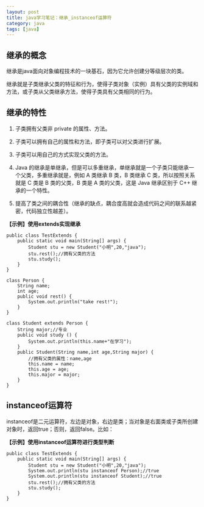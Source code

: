 ```yaml
---
layout: post
title: java学习笔记：继承_instanceof运算符
category: java
tags: [java]
---
```


## 继承的概念

继承是java面向对象编程技术的一块基石，因为它允许创建分等级层次的类。

继承就是子类继承父类的特征和行为，使得子类对象（实例）具有父类的实例域和方法，或子类从父类继承方法，使得子类具有父类相同的行为。

## 继承的特性

1. 子类拥有父类非 private 的属性、方法。

2. 子类可以拥有自己的属性和方法，即子类可以对父类进行扩展。

3. 子类可以用自己的方式实现父类的方法。

4. Java 的继承是单继承，但是可以多重继承，单继承就是一个子类只能继承一个父类，多重继承就是，例如 A 类继承 B 类，B 类继承 C 类，所以按照关系就是 C 类是 B 类的父类，B 类是 A 类的父类，这是 Java 继承区别于 C++ 继承的一个特性。

5. 提高了类之间的耦合性（继承的缺点，耦合度高就会造成代码之间的联系越紧密，代码独立性越差）。

**【示例】使用extends实现继承**
```
public class TestExtends {
    public static void main(String[] args) {
        Student stu = new Student("小明",20,"java");
        stu.rest();//拥有父类的方法
        stu.study();
    }
}

class Person {
    String name;
    int age;
    public void rest() {
        System.out.println("take rest!");
    }
}

class Student extends Person {
    String major;//专业
    public void study () {
        System.out.println(this.name+"在学习");
    }
    public Student(String name,int age,String major) {
        //拥有父类的属性：name,age
        this.name = name;
        this.age = age;
        this.major = major;
    }
}
```

## instanceof运算符

instanceof是二元运算符，左边是对象，右边是类；当对象是右面类或子类所创建对象时，返回true；否则，返回false。比如：

**【示例】使用instanceof运算符进行类型判断**

```
public class TestExtends {
    public static void main(String[] args) {
        Student stu = new Student("小明",20,"java");
        System.out.println(stu instanceof Person);//true
        System.out.println(stu instanceof Student);//true
        stu.rest();//拥有父类的方法
        stu.study();
    }
}
```

